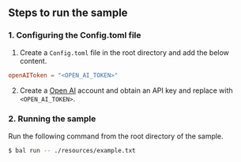 ## Steps to run the sample

### 1. Configuring the Config.toml file
1. Create a `Config.toml` file in the root directory and add the below content.
```toml
openAIToken = "<OPEN_AI_TOKEN>"
```
2. Create a [Open AI](https://platform.openai.com/) account and obtain an API key and replace with `<OPEN_AI_TOKEN>`.

### 2. Running the sample
Run the following command from the root directory of the sample.
```sh
$ bal run -- ./resources/example.txt
```